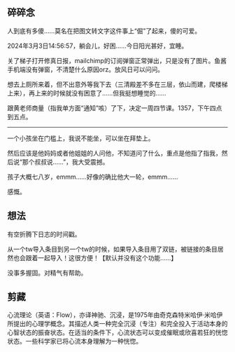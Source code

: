 ## 碎碎念

人到底有多傻……莫名在把图文转文字这件事上“倔”了起来，傻的可爱。

2024年3月3日14:56:57，躺会儿，好困……今日阳光甚好，宜睡。

关了梯子打开修真日报，mailchimp的订阅弹窗正常弹出，只是没有了图片。鱼酱手机端没有弹窗，不清楚什么原因orz。放风日可以问问。

想去上厕所来着，但不出意外等我下去（三清殿差不多在三层，依山而建，爬楼梯上来），再上来的时候就没有困意了……但我挺想睡觉的……

跟黄老师商量（指我单方面“通知”咳）了下，决定一周四节课。1357，下午四点到五点。

---

一个小孩坐在门槛上，我说不能坐，可以坐在拜垫上。

然后应该是他妈妈或者他姐姐的人问他，不知道问了什么，重点是他指了指我，然后说“那个叔叔说……”，我大受震撼。

孩子大概七八岁，emmm……好像的确比他大一轮，emmm……

感慨。

## 想法

有空折腾下日志的时间戳。

从一个tw导入条目到另一个tw的时候，如果导入条目用了双链，被链接的条目居然也会跟着一起导入！这很方便！【默认并没有这个功能……】

没事多握固。对精气有帮助。

## 剪藏

心流理论（英语：Flow），亦译神驰、沉浸，是1975年由奇克森特米哈伊·米哈伊所提出的心理学概念。其描述人类一种完全沉浸（专注）和完全投入于活动本身的心智状态的振奋状态。在适当的条件下，心流状态可以变成催眠或欣喜若狂的恍惚状态。一些科学家已将心流本身理解为一种恍惚。
